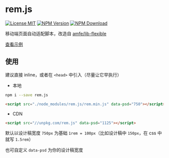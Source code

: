 # rem.js

[![License MIT](https://img.shields.io/npm/l/rem.js.svg)](https://github.com/zhuweiyou/rem.js/blob/master/LICENSE)
[![NPM Version](https://img.shields.io/npm/v/rem.js.svg)](https://www.npmjs.com/package/rem.js)
[![NPM Download](https://img.shields.io/npm/dt/rem.js.svg)](https://www.npmjs.com/package/rem.js)

移动端页面自动适配脚本，改造自 [amfe/lib-flexible](https://github.com/amfe/lib-flexible)

[查看示例](https://zhuweiyou.github.io/rem.js/)

## 使用

建议直接 inline，或者在 `<head>` 中引入（尽量让它早执行）

- 本地

```bash
npm i --save rem.js
```
```html
<script src="./node_modules/rem.js/rem.min.js" data-psd="750"></script>
```

- CDN

```html
<script src="//unpkg.com/rem.js" data-psd="1125"></script>
```

默认以设计稿宽度 `750px` 为基础 `1rem = 100px`（比如设计稿中 `150px`，在 css 中就写 `1.5rem`）

也可自定义 `data-psd` 为你的设计稿宽度
